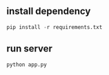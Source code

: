 ## install dependency
```python
pip install -r requirements.txt
```

## run server
```python
python app.py
```
